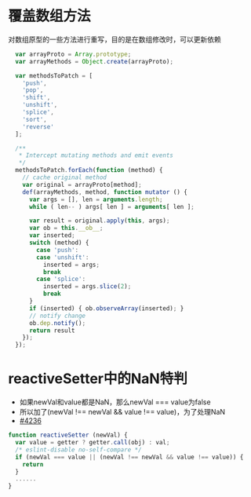 # 覆盖数组方法
对数组原型的一些方法进行重写，目的是在数组修改时，可以更新依赖
```javascript
  var arrayProto = Array.prototype;
  var arrayMethods = Object.create(arrayProto);

  var methodsToPatch = [
    'push',
    'pop',
    'shift',
    'unshift',
    'splice',
    'sort',
    'reverse'
  ];

  /**
   * Intercept mutating methods and emit events
   */
  methodsToPatch.forEach(function (method) {
    // cache original method
    var original = arrayProto[method];
    def(arrayMethods, method, function mutator () {
      var args = [], len = arguments.length;
      while ( len-- ) args[ len ] = arguments[ len ];

      var result = original.apply(this, args);
      var ob = this.__ob__;
      var inserted;
      switch (method) {
        case 'push':
        case 'unshift':
          inserted = args;
          break
        case 'splice':
          inserted = args.slice(2);
          break
      }
      if (inserted) { ob.observeArray(inserted); }
      // notify change
      ob.dep.notify();
      return result
    });
  });


```

# reactiveSetter中的NaN特判
- 如果newVal和value都是NaN，那么newVal === value为false
- 所以加了(newVal !== newVal && value !== value)，为了处理NaN
- [#4236](https://github.com/vuejs/vue/issues/4236)
```javascript
function reactiveSetter (newVal) {
  var value = getter ? getter.call(obj) : val;
  /* eslint-disable no-self-compare */
  if (newVal === value || (newVal !== newVal && value !== value)) {
    return
  }
  ......
}
```